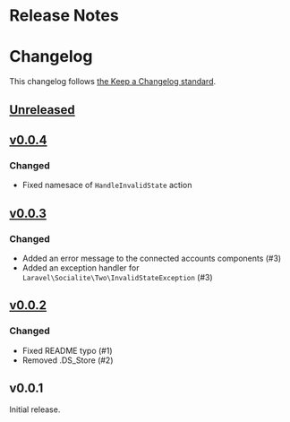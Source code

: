 # Release Notes
# Changelog

This changelog follows [the Keep a Changelog standard](https://keepachangelog.com).

## [Unreleased](https://github.com/joelbutcher/socialstream/compare/v0.0.3...1.x)

## [v0.0.4](https://github.com/joelbutcher/socialstream/compare/v0.0.3...v0.0.4)

### Changed
- Fixed namesace of `HandleInvalidState` action

## [v0.0.3](https://github.com/joelbutcher/socialstream/compare/v0.0.2...v0.0.3)

### Changed
- Added an error message to the connected accounts components (#3)
- Added an exception handler for `Laravel\Socialite\Two\InvalidStateException` (#3)

## [v0.0.2](https://github.com/joelbutcher/socialstream/compare/v0.0.1...v0.0.2)

### Changed
- Fixed README typo (#1)
- Removed .DS_Store (#2)

## v0.0.1

Initial release. 
